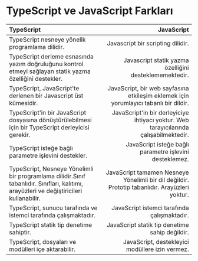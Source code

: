 # TypeScript ve JavaScript Farkları

| TypeScript|JavaScript |
| :------------- | -------------: |
|TypeScript nesneye yönelik programlama dilidir.|Javascript bir scripting dilidir.|
|TypeScript derleme esnasında yazım doğruluğunu kontrol etmeyi sağlayan statik yazma özelliğini destekler.|Javascript statik yazma özelliğini desteklememektedir.|
|TypeScript, JavaScript'te derlenen bir Javascript üst kümesidir.|JavaScript, bir web sayfasına etkileşim eklemek için yorumlayıcı tabanlı bir dildir.|
|TypeScript'in bir JavaScript dosyasına dönüştürülebilmesi için bir TypeScript derleyicisi gerekir.|JavaScript'in bir derleyiciye ihtiyacı yoktur. Web tarayıcılarında çalışabilmektedir.|
|TypeScript isteğe bağlı parametre işlevini destekler.       |JavaScript isteğe bağlı parametre işlevini desteklemez.|
|TypeScript, Nesneye Yönelimli bir programlama dilidir.Sınıf tabanlıdır. Sınıfları, kalıtımı, arayüzleri ve değiştiricileri kullanabilir.|JavaScript tamamen Nesneye Yönelimli bir dil değildir. Prototip tabanlıdır. Arayüzleri yoktur.|
|TypeScript, sunucu tarafında ve istemci tarafında çalışmaktadır.|JavaScript istemci tarafında çalışmaktadır.|
|TypeScript statik tip denetime sahiptir.|JavaScript statik tip denetime sahip değildir.|
|TypeScript, dosyaları ve modülleri içe aktarabilir.|JavaScript, destekleyici  modüllere izin vermez.|
